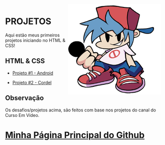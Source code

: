 
<img src="imagens/!blueballs 0boeiip.png" align="right" width="300">

# PROJETOS
Aqui estão meus primeiros projetos iniciando no HTML & CSS!

## HTML & CSS



* [Projeto #1 - Android](https://darkstack16.github.io/HTML-CSS-PROJETOS/projeto1android/index.html)

* [Projeto #2 - Cordel](https://darkstack16.github.io/HTML-CSS-PROJETOS/projeto2cordel/index.html)



##
## Observação

Os desafios/projetos acima, são feitos com base nos projetos
do canal do Curso Em Vídeo.

# [Minha Página Principal do Github](https://github.com/Darkstack16)